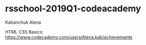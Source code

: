 # rsschool-2019Q1-codeacademy

Kabanchuk Alena

HTML CSS Basics: https://www.codecademy.com/users/Alena.kab/achievements
